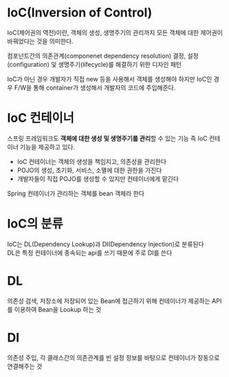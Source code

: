 # IoC(Inversion of Control)
IoC(제어권의 역전)이란, 객체의 생성, 생명주기의 관리까지 모든 객체에 대한 제어권이 바꿔었다는 것을 의미한다.

컴포넌트간의 의존관계(componenet dependency resolution) 결정, 설정(configuration) 및 생명주기(lifecycle)를 해결하기 위한 디자인 패턴

IoC가 아닌 경우 개발자가 직접 new 등을 사용해서 객체를 생성해야 하지만 IoC인 경우 F/W을 통해 container가 생성해서 개발자의 코드에 주입해준다.

# IoC 컨테이너
스프링 프레임워크도 **객체에 대한 생성 및 생명주기를 관리**할 수 있는 기능 즉 IoC 컨테이너 기능을 제공하고 있다.

* IoC 컨테이너는 객체의 생성을 책임지고, 의존성을 관리한다
* POJO의 생성, 초기화, 서비스, 소멸에 대한 권한을 가진다
* 개발자들이 직접 POJO를 생성할 수 있지만 컨테이너에게 맡긴다

Spring 컨테이너가 관리하는 객체를 bean 객체라 한다

# IoC의 분류
IoC는 DL(Dependency Lookup)과 DI(Dependency Injection)로 분류된다  
DL은 특정 컨테이너에 종속되는 api를 쓰기 때문에 주로 DI를 쓴다

# DL
의존성 검색, 저장소에 저장되어 있는 Bean에 접근하기 위해 컨테이너가 제공하는 API를 이용하여 Bean을 Lookup 하는 것

# DI
의존성 주입, 각 클래스간의 의존관계를 빈 설정 정보를 바탕으로 컨테이너가 장동으로 연결해주는 것